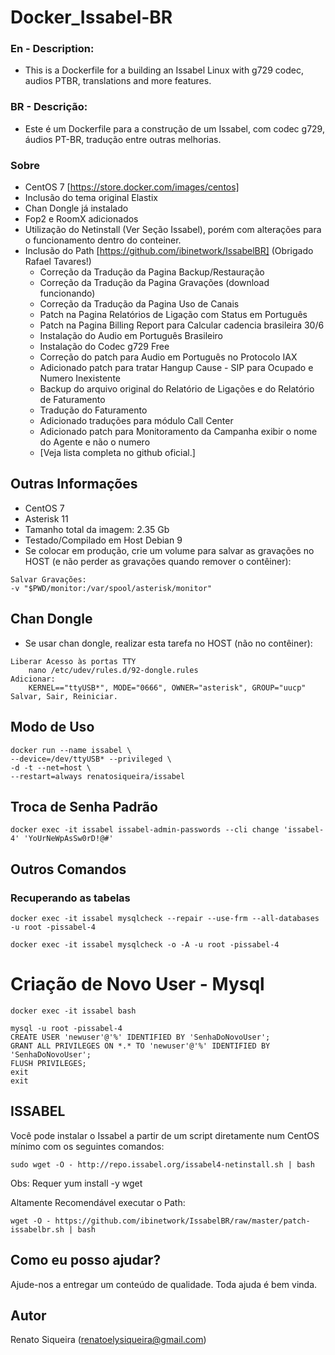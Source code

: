 # Docker_Issabel-BR
### En - Description: ###
- This is a Dockerfile for a building an Issabel Linux with g729 codec, audios PTBR, translations and more features.

### BR - Descrição: ###
- Este é um Dockerfile para a construção de um Issabel, com codec g729, áudios PT-BR, tradução entre outras melhorias.

### Sobre ###
- CentOS 7 [https://store.docker.com/images/centos]
- Inclusão do tema original Elastix
- Chan Dongle já instalado
- Fop2 e RoomX adicionados
- Utilização do Netinstall (Ver Seção Issabel), porém com alterações para o funcionamento dentro do conteiner.
- Inclusão do Path [https://github.com/ibinetwork/IssabelBR]
(Obrigado Rafael Tavares!)
    - Correção da Tradução da Pagina Backup/Restauração
    - Correção da Tradução da Pagina Gravações (download funcionando)
    - Correção da Tradução da Pagina Uso de Canais
    - Patch na Pagina Relatórios de Ligação com Status em Português
    - Patch na Pagina Billing Report para Calcular cadencia brasileira 30/6
    - Instalação do Audio em Português Brasileiro
    - Instalação do Codec g729 Free
    - Correção do patch para Audio em Português no Protocolo IAX
    - Adicionado patch para tratar Hangup Cause - SIP para Ocupado e Numero Inexistente
    - Backup do arquivo original do Relatório de Ligações e do Relatório de Faturamento
    - Tradução do Faturamento
    - Adicionado traduções para módulo Call Center
    - Adicionado patch para Monitoramento da Campanha exibir o nome do Agente e não o numero
    - [Veja lista completa no github oficial.]

## Outras Informações ##
- CentOS 7
- Asterisk 11
- Tamanho total da imagem: 2.35 Gb
- Testado/Compilado em Host Debian 9
- Se colocar em produção, crie um volume para salvar as gravações no HOST (e não perder as gravações quando remover o contêiner):
```
Salvar Gravações: 
-v "$PWD/monitor:/var/spool/asterisk/monitor"
```

## Chan Dongle ##
- Se usar chan dongle, realizar esta tarefa no HOST (não no contêiner):
```
Liberar Acesso às portas TTY
    nano /etc/udev/rules.d/92-dongle.rules
Adicionar: 
    KERNEL=="ttyUSB*", MODE="0666", OWNER="asterisk", GROUP="uucp"
Salvar, Sair, Reiniciar.
```

## Modo de Uso ##
```
docker run --name issabel \
--device=/dev/ttyUSB* --privileged \
-d -t --net=host \
--restart=always renatosiqueira/issabel
```

## Troca de Senha Padrão ##
```
docker exec -it issabel issabel-admin-passwords --cli change 'issabel-4' 'YoUrNeWpAsSw0rD!@#'
```

## Outros Comandos ##
### Recuperando as tabelas ###
```
docker exec -it issabel mysqlcheck --repair --use-frm --all-databases -u root -pissabel-4

docker exec -it issabel mysqlcheck -o -A -u root -pissabel-4
```

# Criação de Novo User - Mysql
```
docker exec -it issabel bash

mysql -u root -pissabel-4
CREATE USER 'newuser'@'%' IDENTIFIED BY 'SenhaDoNovoUser';
GRANT ALL PRIVILEGES ON *.* TO 'newuser'@'%' IDENTIFIED BY 'SenhaDoNovoUser';
FLUSH PRIVILEGES;
exit
exit
```

## ISSABEL ##
Você pode instalar o Issabel a partir de um script diretamente num CentOS mínimo com os seguintes comandos:
```
sudo wget -O - http://repo.issabel.org/issabel4-netinstall.sh | bash
```
Obs: Requer yum install -y wget

Altamente Recomendável executar o Path:
```
wget -O - https://github.com/ibinetwork/IssabelBR/raw/master/patch-issabelbr.sh | bash
```

## Como eu posso ajudar? ##
Ajude-nos a entregar um conteúdo de qualidade. Toda ajuda é bem vinda.

## Autor ##
Renato Siqueira (renatoelysiqueira@gmail.com)
